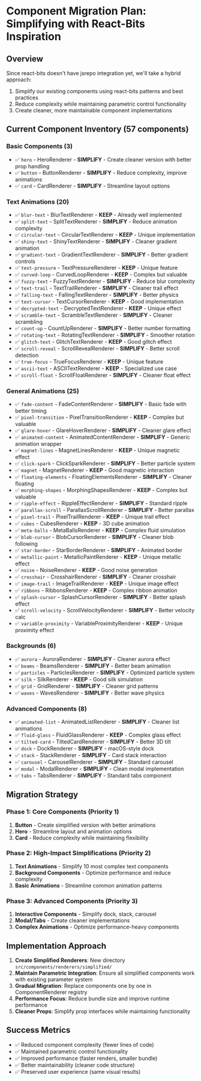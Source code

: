 # Component Migration Plan: Simplifying with React-Bits Inspiration

## Overview
Since react-bits doesn't have jsrepo integration yet, we'll take a hybrid approach:
1. Simplify our existing components using react-bits patterns and best practices
2. Reduce complexity while maintaining parametric control functionality
3. Create cleaner, more maintainable component implementations

## Current Component Inventory (57 components)

### Basic Components (3)
- ✅ `hero` - HeroRenderer - **SIMPLIFY** - Create cleaner version with better prop handling
- ✅ `button` - ButtonRenderer - **SIMPLIFY** - Reduce complexity, improve animations
- ✅ `card` - CardRenderer - **SIMPLIFY** - Streamline layout options

### Text Animations (20)
- ✅ `blur-text` - BlurTextRenderer - **KEEP** - Already well implemented
- ✅ `split-text` - SplitTextRenderer - **SIMPLIFY** - Reduce animation complexity
- ✅ `circular-text` - CircularTextRenderer - **KEEP** - Unique implementation
- ✅ `shiny-text` - ShinyTextRenderer - **SIMPLIFY** - Cleaner gradient animation
- ✅ `gradient-text` - GradientTextRenderer - **SIMPLIFY** - Better gradient controls
- ✅ `text-pressure` - TextPressureRenderer - **KEEP** - Unique feature
- ✅ `curved-loop` - CurvedLoopRenderer - **KEEP** - Complex but valuable
- ✅ `fuzzy-text` - FuzzyTextRenderer - **SIMPLIFY** - Reduce blur complexity
- ✅ `text-trail` - TextTrailRenderer - **SIMPLIFY** - Cleaner trail effect
- ✅ `falling-text` - FallingTextRenderer - **SIMPLIFY** - Better physics
- ✅ `text-cursor` - TextCursorRenderer - **KEEP** - Good implementation
- ✅ `decrypted-text` - DecryptedTextRenderer - **KEEP** - Unique effect
- ✅ `scramble-text` - ScrambleTextRenderer - **SIMPLIFY** - Cleaner scrambling
- ✅ `count-up` - CountUpRenderer - **SIMPLIFY** - Better number formatting
- ✅ `rotating-text` - RotatingTextRenderer - **SIMPLIFY** - Smoother rotation
- ✅ `glitch-text` - GlitchTextRenderer - **KEEP** - Good glitch effect
- ✅ `scroll-reveal` - ScrollRevealRenderer - **SIMPLIFY** - Better scroll detection
- ✅ `true-focus` - TrueFocusRenderer - **KEEP** - Unique feature
- ✅ `ascii-text` - ASCIITextRenderer - **KEEP** - Specialized use case
- ✅ `scroll-float` - ScrollFloatRenderer - **SIMPLIFY** - Cleaner float effect

### General Animations (25)
- ✅ `fade-content` - FadeContentRenderer - **SIMPLIFY** - Basic fade with better timing
- ✅ `pixel-transition` - PixelTransitionRenderer - **KEEP** - Complex but valuable
- ✅ `glare-hover` - GlareHoverRenderer - **SIMPLIFY** - Cleaner glare effect
- ✅ `animated-content` - AnimatedContentRenderer - **SIMPLIFY** - Generic animation wrapper
- ✅ `magnet-lines` - MagnetLinesRenderer - **KEEP** - Unique magnetic effect
- ✅ `click-spark` - ClickSparkRenderer - **SIMPLIFY** - Better particle system
- ✅ `magnet` - MagnetRenderer - **KEEP** - Good magnetic interaction
- ✅ `floating-elements` - FloatingElementsRenderer - **SIMPLIFY** - Cleaner floating
- ✅ `morphing-shapes` - MorphingShapesRenderer - **KEEP** - Complex but valuable
- ✅ `ripple-effect` - RippleEffectRenderer - **SIMPLIFY** - Standard ripple
- ✅ `parallax-scroll` - ParallaxScrollRenderer - **SIMPLIFY** - Better parallax
- ✅ `pixel-trail` - PixelTrailRenderer - **KEEP** - Unique trail effect
- ✅ `cubes` - CubesRenderer - **KEEP** - 3D cube animation
- ✅ `meta-balls` - MetaBallsRenderer - **KEEP** - Complex fluid simulation
- ✅ `blob-cursor` - BlobCursorRenderer - **SIMPLIFY** - Cleaner blob following
- ✅ `star-border` - StarBorderRenderer - **SIMPLIFY** - Animated border
- ✅ `metallic-paint` - MetallicPaintRenderer - **KEEP** - Unique metallic effect
- ✅ `noise` - NoiseRenderer - **KEEP** - Good noise generation
- ✅ `crosshair` - CrosshairRenderer - **SIMPLIFY** - Cleaner crosshair
- ✅ `image-trail` - ImageTrailRenderer - **KEEP** - Unique image effect
- ✅ `ribbons` - RibbonsRenderer - **KEEP** - Complex ribbon animation
- ✅ `splash-cursor` - SplashCursorRenderer - **SIMPLIFY** - Better splash effect
- ✅ `scroll-velocity` - ScrollVelocityRenderer - **SIMPLIFY** - Better velocity calc
- ✅ `variable-proximity` - VariableProximityRenderer - **KEEP** - Unique proximity effect

### Backgrounds (6)
- ✅ `aurora` - AuroraRenderer - **SIMPLIFY** - Cleaner aurora effect
- ✅ `beams` - BeamsRenderer - **SIMPLIFY** - Better beam animation
- ✅ `particles` - ParticlesRenderer - **SIMPLIFY** - Optimized particle system
- ✅ `silk` - SilkRenderer - **KEEP** - Good silk simulation
- ✅ `grid` - GridRenderer - **SIMPLIFY** - Cleaner grid patterns
- ✅ `waves` - WavesRenderer - **SIMPLIFY** - Better wave physics

### Advanced Components (8)
- ✅ `animated-list` - AnimatedListRenderer - **SIMPLIFY** - Cleaner list animations
- ✅ `fluid-glass` - FluidGlassRenderer - **KEEP** - Complex glass effect
- ✅ `tilted-card` - TiltedCardRenderer - **SIMPLIFY** - Better 3D tilt
- ✅ `dock` - DockRenderer - **SIMPLIFY** - macOS-style dock
- ✅ `stack` - StackRenderer - **SIMPLIFY** - Card stack interaction
- ✅ `carousel` - CarouselRenderer - **SIMPLIFY** - Standard carousel
- ✅ `modal` - ModalRenderer - **SIMPLIFY** - Clean modal implementation
- ✅ `tabs` - TabsRenderer - **SIMPLIFY** - Standard tabs component

## Migration Strategy

### Phase 1: Core Components (Priority 1)
1. **Button** - Create simplified version with better animations
2. **Hero** - Streamline layout and animation options
3. **Card** - Reduce complexity while maintaining flexibility

### Phase 2: High-Impact Simplifications (Priority 2)
1. **Text Animations** - Simplify 10 most complex text components
2. **Background Components** - Optimize performance and reduce complexity
3. **Basic Animations** - Streamline common animation patterns

### Phase 3: Advanced Components (Priority 3)
1. **Interactive Components** - Simplify dock, stack, carousel
2. **Modal/Tabs** - Create cleaner implementations
3. **Complex Animations** - Optimize performance-heavy components

## Implementation Approach

1. **Create Simplified Renderers**: New directory `src/components/renderers/simplified/`
2. **Maintain Parametric Integration**: Ensure all simplified components work with existing parameter system
3. **Gradual Migration**: Replace components one by one in ComponentRenderer registry
4. **Performance Focus**: Reduce bundle size and improve runtime performance
5. **Cleaner Props**: Simplify prop interfaces while maintaining functionality

## Success Metrics

- ✅ Reduced component complexity (fewer lines of code)
- ✅ Maintained parametric control functionality
- ✅ Improved performance (faster renders, smaller bundle)
- ✅ Better maintainability (cleaner code structure)
- ✅ Preserved user experience (same visual results)
